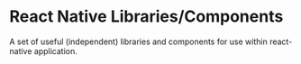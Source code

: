 # React Native Libraries/Components
A set of useful (independent) libraries and components for use within
react-native application.
